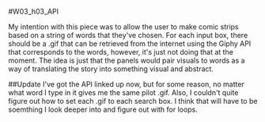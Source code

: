 #W03_h03_API

My intention with this piece was to allow the user to make  comic strips based on a string of words that they've chosen. For each input box, there should be a .gif that can be retrieved from the internet using the Giphy API that corresponds to the words, however, it's just not doing that at the moment. The idea is just that the panels would pair visuals to words as a way of translating the story into something visual and abstract.


##Update
I've got the API linked up now, but for some reason, no matter what word I type in it gives me the same pilot .gif. Also, I couldn't quite figure out how to set each .gif to each search box. I think that will have to be soemthing I look deeper into and figure out with for loops. 
